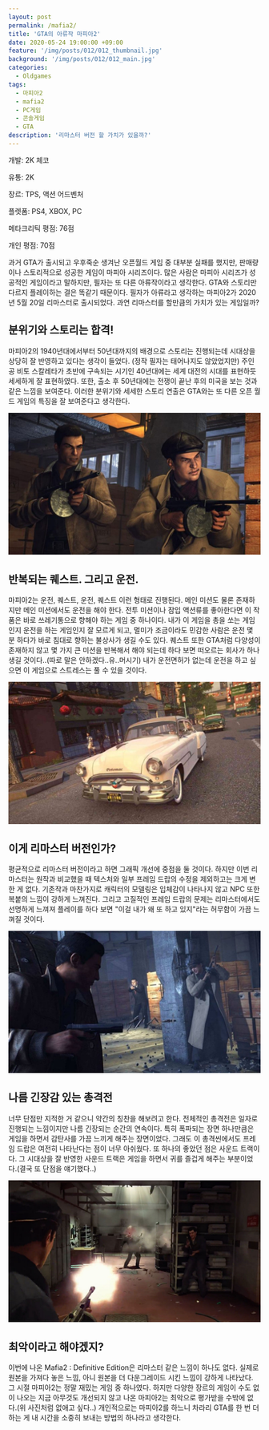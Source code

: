 ```yaml
---
layout: post
permalink: /mafia2/
title: 'GTA의 아류작 마피아2'
date: 2020-05-24 19:00:00 +09:00
feature: '/img/posts/012/012_thumbnail.jpg'
background: '/img/posts/012/012_main.jpg'
categories:
  - Oldgames
tags:
  - 마피아2
  - mafia2
  - PC게임
  - 콘솔게임
  - GTA
description: '리마스터 버전 할 가치가 있을까?'
---
```


개발: 2K 체코

유통: 2K

장르: TPS, 액션 어드벤처

플렛폼: PS4, XBOX, PC

메타크리틱 평점: 76점

개인 평점: 70점

과거 GTA가 출시되고 우후죽순 생겨난 오픈월드 게임 중 대부분 실패를 했지만, 판매량이나 스토리적으로 성공한 게임이 마피아 시리즈이다. 많은 사람은 마피아 시리즈가 성공적인 게임이라고 말하지만, 필자는 또 다른 아류작이라고 생각한다. GTA와 스토리만 다르지 플레이하는 결은 똑같기 때문이다. 필자가 아류라고 생각하는 마피아2가 2020년 5월 20일 리마스터로 출시되었다. 과연 리마스터를 할만큼의 가치가 있는 게임일까?

## 분위기와 스토리는 합격! ##

마피아2의 1940년대에서부터 50년대까지의 배경으로 스토리는 진행되는데 시대상을 상당히 잘 반영하고 있다는 생각이 들었다. (정작 필자는 태어나지도 않았었지만) 주인공 비토 스칼레타가 초반에 구속되는 시기인 40년대에는 세계 대전의 시대를 표현하듯 세세하게 잘 표현하였다. 또한, 출소 후 50년대에는 전쟁이 끝난 후의 미국을 보는 것과 같은 느낌을 보여준다. 이러한 분위기와 세세한 스토리 연출은 GTA와는 또 다른 오픈 월드 게임의 특징을 잘 보여준다고 생각한다.

![마피아2 게임 이미지](/img/posts/012/012_1.jpg)

## 반복되는 퀘스트. 그리고 운전. ##

마피아2는 운전, 퀘스트, 운전, 퀘스트 이런 형태로 진행된다. 메인 미션도 물론 존재하지만 메인 미션에서도 운전을 해야 한다. 전투 미션이나 잠입 액션류를 좋아한다면 이 작품은 바로 쓰레기통으로 향해야 하는 게임 중 하나이다. 내가 이 게임을 총을 쏘는 게임인지 운전을 하는 게임인지 잘 모르게 되고, 멀미가 조금이라도 민감한 사람은 운전 몇 분 하다가 바로 침대로 향하는 불상사가 생길 수도 있다. 퀘스트 또한 GTA처럼 다양성이 존재하지 않고 몇 가지 큰 미션을 반복해서 해야 되는데 하다 보면 떠오르는 회사가 하나 생길 것이다..(따로 말은 안하겠다..유..머시기) 내가 운전면허가 없는데 운전을 하고 싶으면 이 게임으로 스트레스는 풀 수 있을 것이다.

![마피아2 게임 이미지](/img/posts/012/012_2.jpg)

## 이게 리마스터 버전인가? ##

평균적으로 리마스터 버전이라고 하면 그래픽 개선에 중점을 둘 것이다. 하지만 이번 리마스터는 원작과 비교했을 때 텍스처와 일부 프레임 드랍의 수정을 제외하고는 크게 변한 게 없다. 기존작과 마찬가지로 캐릭터의 모델링은 입체감이 나타나지 않고 NPC 또한 복붙의 느낌이 강하게 느껴진다. 그리고 고질적인 프레임 드랍의 문제는 리마스터에서도 선명하게 느껴져 플레이를 하다 보면 "이걸 내가 왜 또 하고 있지"라는 허무함이 가끔 느껴질 것이다. 

![마피아2 게임 이미지](/img/posts/012/012_3.jpg)

## 나름 긴장감 있는 총격전 ##

너무 단점만 지적한 거 같으니 약간의 칭찬을 해보려고 한다. 전체적인 총격전은 일자로 진행되는 느낌이지만 나름 긴장되는 순간의 연속이다. 특히 폭파되는 장면 하나만큼은 게임을 하면서 감탄사를 가끔 느끼게 해주는 장면이었다. 그래도 이 총격씬에서도 프레임 드랍은 여전히 나타난다는 점이 너무 아쉬웠다. 또 하나의 좋았던 점은 사운드 트랙이다. 그 시대상을 잘 반영한 사운드 트랙은 게임을 하면서 귀를 즐겁게 해주는 부분이었다.(결국 또 단점을 얘기했다..)

![마피아2 게임 이미지](/img/posts/012/012_4.jpg)

## 최악이라고 해야겠지? ##

이번에 나온 Mafia2 : Definitive Edition은 리마스터 같은 느낌이 하나도 없다. 실제로 원본을 가져다 놓은 느낌, 아니 원본을 더 다운그레이드 시킨 느낌이 강하게 나타났다. 그 시절 마피아2는 정말 재밌는 게임 중 하나였다. 하지만 다양한 장르의 게임이 수도 없이 나오는 지금 아무것도 개선되지 않고 나온 마피아2는 최악으로 평가받을 수밖에 없다.(위 사진처럼 없애고 싶다..) 개인적으로는 마피아2를 하느니 차라리 GTA를 한 번 더 하는 게 내 시간을 소중히 보내는 방법의 하나라고 생각한다.

